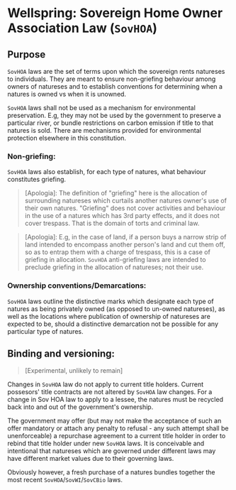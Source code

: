 # Wellspring: Sovereign Home Owner Association Law (`SovHOA`)

## Purpose

`SovHOA` laws are the set of terms upon which the sovereign rents natureses to individuals. They are meant to ensure non-griefing behaviour among owners of natureses and to establish conventions for determining when a natures is owned vs when it is unowned.

`SovHOA` laws shall not be used as a mechanism for environmental preservation. E.g, they may not be used by the government to preserve a particular river, or bundle restrictions on carbon emission if title to that natures is sold. There are mechanisms provided for environmental protection elsewhere in this constitution.

### Non-griefing:

`SovHOA` laws also establish, for each type of natures, what behaviour constitutes griefing.

> [Apologia]: The definition of "griefing" here is the allocation of surrounding natureses which curtails another natures owner's use of their own natures. "Griefing" does not cover activities and behaviour in the use of a natures which has 3rd party effects, and it does not cover trespass. That is the domain of torts and criminal law.

> [Apologia]: E.g, in the case of land, if a person buys a narrow strip of land intended to encompass another person's land and cut them off, so as to entrap them with a charge of trespass, this is a case of griefing in allocation. `SovHOA` anti-griefing laws are intended to preclude griefing in the allocation of natureses; not their use.

### Ownership conventions/Demarcations:

`SovHOA` laws outline the distinctive marks which designate each type of natures as being privately owned (as opposed to un-owned natureses), as well as the locations where publication of ownership of natureses are expected to be, should a distinctive demarcation not be possible for any particular type of natures.

## Binding and versioning:

> [Experimental, unlikely to remain]

Changes in `SovHOA` law do not apply to current title holders. Current possesors' title contracts are not altered by `SovHOA` law changes. For a change in Sov HOA law to apply to a lessee, the natures must be recycled back into and out of the government's ownership.

The government may offer (but may not make the acceptance of such an offer mandatory or attach any penalty to refusal - any such attempt shall be unenforceable) a repurchase agreement to a current title holder in order to rebind that title holder under new `SovHOA` laws. It is conceivable and intentional that natureses which are governed under different laws may have different market values due to their governing laws.

Obviously however, a fresh purchase of a natures bundles together the most recent `SovHOA`/`SovWI`/`SovCBio` laws.
